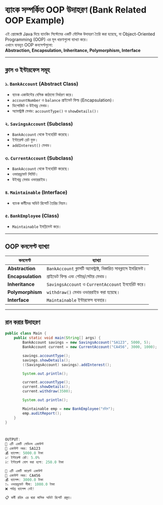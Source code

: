 # ব্যাংক সম্পর্কিত OOP উদাহরণ (Bank Related OOP Example)

এই প্রোজেক্টে Java দিয়ে ব্যাংকিং সিস্টেমের একটি মৌলিক উদাহরণ তৈরি করা হয়েছে, যা Object-Oriented Programming (OOP) এর মূল ধারণাগুলো ব্যাখ্যা করে।  
এখানে ব্যবহৃত OOP কনসেপ্টগুলো:  
**Abstraction, Encapsulation, Inheritance, Polymorphism, Interface**

---

## ক্লাস ও ইন্টারফেস সমূহ

### ১. `BankAccount` (Abstract Class)
- ব্যাংক একাউন্টের বেসিক কাঠামো নির্ধারণ করে।  
- `accountNumber` ও `balance` প্রাইভেট ফিল্ড (Encapsulation)।  
- ডিপোজিট ও উইথড্র মেথড।  
- অ্যাবস্ট্রাক্ট মেথড: `accountType()` ও `showDetails()`।

### ২. `SavingsAccount` (Subclass)
- `BankAccount` থেকে ইনহেরিট করেছে।  
- ইন্টারেস্ট রেট যুক্ত।  
- `addInterest()` মেথড।  

### ৩. `CurrentAccount` (Subclass)
- `BankAccount` থেকে ইনহেরিট করেছে।  
- ওভারড্রাফট লিমিট।  
- উইথড্র মেথড ওভাররাইড।  

### ৪. `Maintainable` (Interface)
- ব্যাংক কর্মীদের অডিট রিপোর্ট তৈরির নিয়ম।

### ৫. `BankEmployee` (Class)
- `Maintainable` ইমপ্লিমেন্ট করে।

---

## OOP কনসেপ্ট ব্যাখ্যা

| কনসেপ্ট       | ব্যাখ্যা                                                         |
|---------------|-----------------------------------------------------------------|
| **Abstraction** | `BankAccount` ক্লাসটি অ্যাবস্ট্রাক্ট, বিস্তারিত সাবক্লাসে ইমপ্লিমেন্ট। |
| **Encapsulation** | প্রাইভেট ফিল্ড এবং গেটার/সেটার মেথড।                           |
| **Inheritance** | `SavingsAccount` ও `CurrentAccount` ইনহেরিট করে।                 |
| **Polymorphism** | `withdraw()` মেথড ওভাররাইড করা হয়েছে।                          |
| **Interface**    | `Maintainable` ইন্টারফেস ব্যবহার।                               |

---

## রান করার উদাহরণ

```java
public class Main {
    public static void main(String[] args) {
        BankAccount savings = new SavingsAccount("SA123", 5000, 5);
        BankAccount current = new CurrentAccount("CA456", 3000, 1000);

        savings.accountType();
        savings.showDetails();
        ((SavingsAccount) savings).addInterest();

        System.out.println();

        current.accountType();
        current.showDetails();
        current.withdraw(3500);

        System.out.println();

        Maintainable emp = new BankEmployee("রহিম");
        emp.auditReport();
    }
}



OUTPUT:
🏦 এটি একটি সেভিংস একাউন্ট
🔢 একাউন্ট নম্বর: SA123
💰 ব্যালেন্স: 5000.0 টাকা
📈 ইন্টারেস্ট রেট: 5.0%
💹 ইন্টারেস্ট যোগ করা হলো: 250.0 টাকা

🏦 এটি একটি কারেন্ট একাউন্ট
🔢 একাউন্ট নম্বর: CA456
💰 ব্যালেন্স: 3000.0 টাকা
📉 ওভারড্রাফট সীমা: 1000.0 টাকা
❌ পর্যাপ্ত ব্যালেন্স নেই!

📋 কর্মী রহিম এর দ্বারা মাসিক অডিট রিপোর্ট প্রস্তুত।
